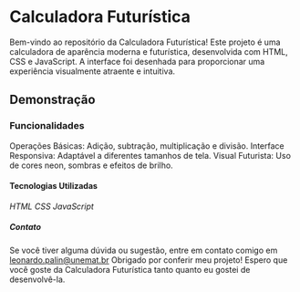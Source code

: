 # **Calculadora Futurística**
Bem-vindo ao repositório da Calculadora Futurística! Este projeto é uma calculadora de aparência moderna e futurística, desenvolvida com HTML, CSS e JavaScript. A interface foi desenhada para proporcionar uma experiência visualmente atraente e intuitiva.

## **Demonstração**

### **Funcionalidades**
Operações Básicas: Adição, subtração, multiplicação e divisão.
Interface Responsiva: Adaptável a diferentes tamanhos de tela.
Visual Futurista: Uso de cores neon, sombras e efeitos de brilho.

#### **Tecnologias Utilizadas**
*HTML*
*CSS*
*JavaScript*

##### **Contato**
Se você tiver alguma dúvida ou sugestão, entre em contato comigo em leonardo.palin@unemat.br
Obrigado por conferir meu projeto! Espero que você goste da Calculadora Futurística tanto quanto eu gostei de desenvolvê-la.
